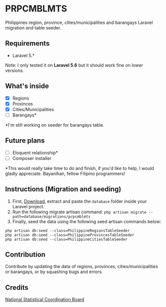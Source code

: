 # PRPCMBLMTS
Philippines region, province, cities/municipalities and barangays Laravel migration and table seeder.

## Requirements
- Laravel 5.*

Note: I only tested it on **Laravel 5.6** but it should work fine on lower versions.

## What's inside
- [x] Regions
- [x] Provinces
- [x] Cities/Municipalities
- [ ] Barangays*

*I'm still working on seeder for barangays table.

## Future plans
- [ ] Eloquent relationship*
- [ ] Composer installer

*This would really take time to do and finish, if you'd like to help, I would gladly appreciate. Bayanihan, fellow Filipino programmers!

## Instructions (Migration and seeding)
1. First, [Download](https://github.com/woenel/prpcmblmts/archive/prpcmblmts-0.1.zip), extract and paste the `database` folder inside your Laravel project.
2. Run the following migrate artisan command: `php artisan migrate --path=database/migrations/prpcmblmts`
3. Finally, seed the data using the following seed artisan commands below:
```
php artisan db:seed --class=PhilippineRegionsTableSeeder
php artisan db:seed --class=PhilippineProvincesTableSeeder
php artisan db:seed --class=PhilippineCitiesTableSeeder
```

## Contribution
Contribute by updating the data of regions, provinces, cities/municipalities or barangays, or by squashing bugs and errors.

## Credits
[National Statistical Coordination Board](http://www.nscb.gov.ph/)
